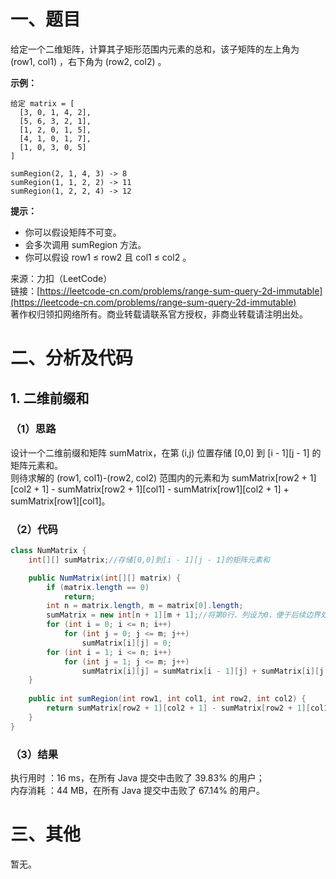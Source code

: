 # 一、题目
给定一个二维矩阵，计算其子矩形范围内元素的总和，该子矩阵的左上角为 (row1, col1) ，右下角为 (row2, col2) 。       
     
**示例：**     
```
给定 matrix = [
  [3, 0, 1, 4, 2],
  [5, 6, 3, 2, 1],
  [1, 2, 0, 1, 5],
  [4, 1, 0, 1, 7],
  [1, 0, 3, 0, 5]
]

sumRegion(2, 1, 4, 3) -> 8
sumRegion(1, 1, 2, 2) -> 11
sumRegion(1, 2, 2, 4) -> 12
```
**提示：**      
- 你可以假设矩阵不可变。
- 会多次调用 sumRegion 方法。
- 你可以假设 row1 ≤ row2 且 col1 ≤ col2 。
     
来源：力扣（LeetCode）     
链接：[https://leetcode-cn.com/problems/range-sum-query-2d-immutable](https://leetcode-cn.com/problems/range-sum-query-2d-immutable)     
著作权归领扣网络所有。商业转载请联系官方授权，非商业转载请注明出处。     
# 二、分析及代码    
## 1. 二维前缀和
### （1）思路
设计一个二维前缀和矩阵 sumMatrix，在第 (i,j) 位置存储 [0,0] 到 [i - 1][j - 1] 的矩阵元素和。     
则待求解的 (row1, col1)-(row2, col2) 范围内的元素和为 sumMatrix[row2 + 1][col2 + 1] - sumMatrix[row2 + 1][col1] - sumMatrix[row1][col2 + 1] + sumMatrix[row1][col1]。       
### （2）代码
```java
class NumMatrix {
    int[][] sumMatrix;//存储[0,0]到[i - 1][j - 1]的矩阵元素和

    public NumMatrix(int[][] matrix) {
        if (matrix.length == 0)
            return;
        int n = matrix.length, m = matrix[0].length;
        sumMatrix = new int[n + 1][m + 1];//将第0行、列设为0，便于后续边界处理
        for (int i = 0; i <= n; i++)
            for (int j = 0; j <= m; j++)
                sumMatrix[i][j] = 0;
        for (int i = 1; i <= n; i++)
            for (int j = 1; j <= m; j++)
                sumMatrix[i][j] = sumMatrix[i - 1][j] + sumMatrix[i][j - 1] - sumMatrix[i - 1][j - 1] + matrix[i - 1][j - 1];
    }
    
    public int sumRegion(int row1, int col1, int row2, int col2) {
        return sumMatrix[row2 + 1][col2 + 1] - sumMatrix[row2 + 1][col1] - sumMatrix[row1][col2 + 1] + sumMatrix[row1][col1];
    }
}
```
### （3）结果
执行用时 ：16 ms，在所有 Java 提交中击败了 39.83% 的用户；    
内存消耗 ：44 MB，在所有 Java 提交中击败了 67.14% 的用户。      
# 三、其他
暂无。  
